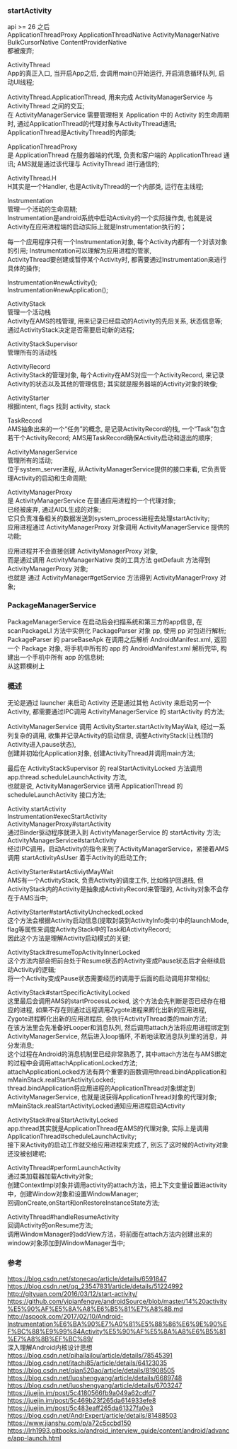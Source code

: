 ### startActivity  

api >= 26 之后  
ApplicationThreadProxy  ApplicationThreadNative  ActivityManagerNative  BulkCursorNative  ContentProviderNative  
都被废弃;  

ActivityThread  
App的真正入口, 当开启App之后, 会调用main()开始运行, 开启消息循环队列, 启动UI线程;   

ActivityThread.ApplicationThread, 用来完成 ActivityManagerService 与 ActivityThread 之间的交互;    
在 ActivityManagerService 需要管理相关 Application 中的 Activity 的生命周期时,  通过ApplicationThread的代理对象与ActivityThread通讯;  
ApplicationThread是ActivityThread的内部类;  

ApplicationThreadProxy  
是 ApplicationThread 在服务器端的代理, 负责和客户端的 ApplicationThread 通讯;  AMS就是通过该代理与 ActivityThread 进行通信的;  

ActivityThread.H  
H其实是一个Handler, 也是ActivityThread的一个内部类, 运行在主线程;  

Instrumentation  
管理一个活动的生命周期;  
Instrumentation是android系统中启动Activity的一个实际操作类, 也就是说Activity在应用进程端的启动实际上就是Instrumentation执行的；  

每一个应用程序只有一个Instrumentation对象, 每个Activity内都有一个对该对象的引用;  Instrumentation可以理解为应用进程的管家,   
ActivityThread要创建或暂停某个Activity时, 都需要通过Instrumentation来进行具体的操作;    

Instrumentation#newActivity();  
Instrumentation#newApplication();  

ActivityStack  
管理一个活动栈  
Activity在AMS的栈管理, 用来记录已经启动的Activity的先后关系, 状态信息等;  通过ActivityStack决定是否需要启动新的进程;  

ActivityStackSupervisor  
管理所有的活动栈  

ActivityRecord  
ActivityStack的管理对象, 每个Activity在AMS对应一个ActivityRecord, 来记录Activity的状态以及其他的管理信息;  其实就是服务器端的Activity对象的映像;  

ActivityStarter  
根据intent, flags 找到 activity, stack  

TaskRecord  
AMS抽象出来的一个“任务”的概念, 是记录ActivityRecord的栈, 一个“Task”包含若干个ActivityRecord;  AMS用TaskRecord确保Activity启动和退出的顺序;    

ActivityManagerService  
管理所有的活动;  
位于system_server进程, 从ActivityManagerService提供的接口来看, 它负责管理Activity的启动和生命周期;  

ActivityManagerProxy  
是 ActivityManagerService 在普通应用进程的一个代理对象;  
已经被废弃, 通过AIDL生成的对象;  
它只负责准备相关的数据发送到system_process进程去处理startActivity;  
应用进程通过 ActivityManagerProxy 对象调用 ActivityManagerService 提供的功能;  

应用进程并不会直接创建 ActivityManagerProxy 对象,   
而是通过调用 ActivityManagerNative 类的工具方法 getDefault 方法得到 ActivityManagerProxy 对象;  
也就是 通过 ActivityManager#getService 方法得到 ActivityManagerProxy 对象;  

### PackageManagerService  
PackageManagerService 在启动后会扫描系统和第三方的app信息, 在 scanPackageLI 方法中实例化 PackageParser 对象 pp, 使用 pp 对包进行解析;  
PackageParser 的 parseBaseApk 在调用之后解析 AndroidManifest.xml, 返回一个 Package 对象, 将手机中所有的 app 的 AndroidManifest.xml 解析完毕, 构建出一个手机中所有 app 的信息树;  
从这颗棵树上


### 概述    
无论是通过 launcher 来启动 Activity 还是通过其他 Activity 来启动另一个 Activity, 都需要通过IPC调用 ActivityManagerService 的 startActivity 的方法;  

ActivityManagerService 调用 ActivityStarter.startActivityMayWait, 经过一系列复杂的调用, 收集并记录Activity的启动信息, 调整ActivityStack(让栈顶的Activity进入pause状态),  
创建并初始化Application对象, 创建ActivityThread并调用main方法;  

最后在 ActivityStackSupervisor 的 realStartActivityLocked 方法调用 app.thread.scheduleLaunchActivity 方法,   
也就是说, ActivityManagerService 调用 ApplicationThread 的 scheduleLaunchActivity 接口方法;  

Activity.startActivity  
Instrumentation#execStartActivity  
ActivityManagerProxy#startActivity  
通过Binder驱动程序就进入到 ActivityManagerService 的 startActivity 方法;  
ActivityManagerService#startActivity  
经过IPC调用，启动Activity的指令来到了ActivityManagerService，紧接着AMS调用 startActivityAsUser 着手Activity的启动工作;   

ActivityStarter#startActiviytMayWait  
AMS有一个ActivityStack, 负责Activity的调度工作, 比如维护回退栈, 但ActivityStack内的Activity是抽象成ActivityRecord来管理的, Activity对象不会存在于AMS当中;  

ActivityStarter#startActivityUncheckedLocked  
这个方法会根据Activity启动信息(提取封装到ActivityInfo类中)中的launchMode, flag等属性来调度ActivityStack中的Task和ActivityRecord;  
因此这个方法是理解Activity启动模式的关键;  

ActivityStack#resumeTopActivityInnerLocked  
这个方法内部会把前台处于Resume状态的Activity变成Pause状态后才会继续启动Activity的逻辑;  
将一个Activity变成Pause状态需要经历的调用于后面的启动调用非常相似;  

ActivityStack#startSpecificActivityLocked  
这里最后会调用AMS的startProcessLocked, 这个方法会先判断是否已经存在相应的进程, 如果不存在则通过远程调用Zygote进程来孵化出新的应用进程,  
Zygote进程孵化出新的应用进程后, 会执行ActivityThread类的main方法;  
在该方法里会先准备好Looper和消息队列, 然后调用attach方法将应用进程绑定到ActivityManagerService, 然后进入loop循环, 不断地读取消息队列里的消息，并分发消息;  
这个过程在Android的消息机制里已经非常熟悉了, 其中attach方法在与AMS绑定的过程中会调用attachApplicationLocked方法;  
attachApplicationLocked方法有两个重要的函数调用thread.bindApplication和mMainStack.realStartActivityLocked;  
thread.bindApplication将应用进程的ApplicationThread对象绑定到ActivityManagerService, 也就是说获得ApplicationThread对象的代理对象;  
mMainStack.realStartActivityLocked通知应用进程启动Activity  

ActivityStack#realStartActivityLocked  
app.thread其实就是ApplicationThread在AMS的代理对象, 实际上是调用ApplicationThread#scheduleLaunchActivity;  
接下来Activity的启动工作就交给应用进程来完成了, 别忘了这时候的Activity对象还没被创建呢;  

ActivityThread#performLaunchActivity  
通过类加载器加载Activity对象;  
创建ContextImpl对象并调用activity的attach方法，把上下文变量设置进activity中，创建Window对象和设置WindowManager;  
回调onCreate,onStart和onRestoreInstanceState方法;  

ActivityThread#handleResumeActivity  
回调Activity的onResume方法;  
调用WindowManager的addView方法，将前面在attach方法内创建出来的window对象添加到WindowManager当中;  


### 参考 
https://blog.csdn.net/stonecao/article/details/6591847  
https://blog.csdn.net/qq_23547831/article/details/51224992  
http://gityuan.com/2016/03/12/start-activity/  
https://github.com/yipianfengye/androidSource/blob/master/14%20activity%E5%90%AF%E5%8A%A8%E6%B5%81%E7%A8%8B.md  
http://aspook.com/2017/02/10/Android-Instrumentation%E6%BA%90%E7%A0%81%E5%88%86%E6%9E%90%EF%BC%88%E9%99%84Activity%E5%90%AF%E5%8A%A8%E6%B5%81%E7%A8%8B%EF%BC%89/  
深入理解Android内核设计思想  
https://blog.csdn.net/pihailailou/article/details/78545391  
https://blog.csdn.net/itachi85/article/details/64123035  
https://blog.csdn.net/qian520ao/article/details/81908505  
https://blog.csdn.net/luoshengyang/article/details/6689748  
https://blog.csdn.net/luoshengyang/article/details/6703247  
https://juejin.im/post/5c4180566fb9a049a62cdfd7  
https://juejin.im/post/5c469b23f265da614933efe8  
https://juejin.im/post/5c483eaff265da61327fa0e3  
https://blog.csdn.net/AndrExpert/article/details/81488503  
https://www.jianshu.com/p/a72c5ccbd150  
https://lrh1993.gitbooks.io/android_interview_guide/content/android/advance/app-launch.html  







